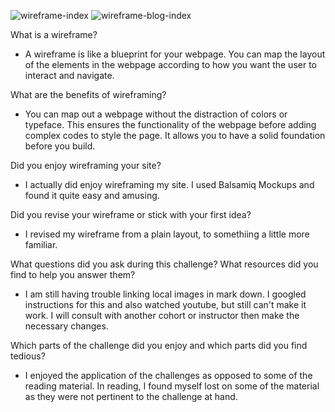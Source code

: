 ![wireframe-index](/imgs/wireframe-index.png)
![wireframe-blog-index](/imgs/wireframe-blog-index.png)


What is a wireframe?
  - A wireframe is like a blueprint for your webpage. You can map the layout of the elements in the webpage according to how you want the user to interact and navigate.

What are the benefits of wireframing?
  - You can map out a webpage without the distraction of colors or typeface. This ensures the functionality of the webpage before adding complex codes to style the page. It allows you to have a solid foundation before you build.

Did you enjoy wireframing your site?
  - I actually did enjoy wireframing my site. I used Balsamiq Mockups and found it quite easy and amusing.

Did you revise your wireframe or stick with your first idea?
  - I revised my wireframe from a plain layout, to somethiing a little more familiar.

What questions did you ask during this challenge? What resources did you find to help you answer them?
  - I am still having trouble linking local images in mark down. I googled instructions for this and also watched youtube, but still can't make it work. I will consult with another cohort or instructor then make the necessary changes.

Which parts of the challenge did you enjoy and which parts did you find tedious?
  - I enjoyed the application of the challenges as opposed to some of the reading material. In reading, I found myself lost on some of the material as they were not pertinent to the challenge at hand.